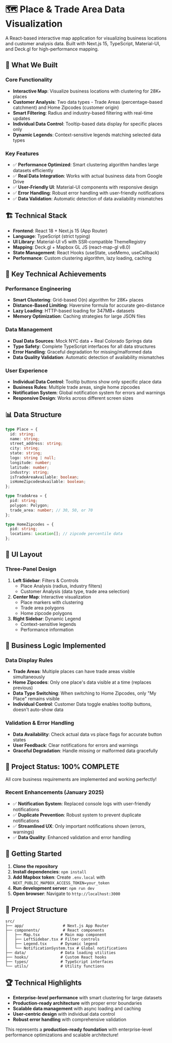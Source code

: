 # 🗺️ Place & Trade Area Data Visualization

A React-based interactive map application for visualizing business locations and customer analysis data. Built with Next.js 15, TypeScript, Material-UI, and Deck.gl for high-performance mapping.

## 🎯 What We Built

### Core Functionality

- **Interactive Map**: Visualize business locations with clustering for 28K+ places
- **Customer Analysis**: Two data types - Trade Areas (percentage-based catchment) and Home Zipcodes (customer origin)
- **Smart Filtering**: Radius and industry-based filtering with real-time updates
- **Individual Data Control**: Tooltip-based data display for specific places only
- **Dynamic Legends**: Context-sensitive legends matching selected data types

### Key Features

- ✅ **Performance Optimized**: Smart clustering algorithm handles large datasets efficiently
- ✅ **Real Data Integration**: Works with actual business data from Google Drive
- ✅ **User-Friendly UI**: Material-UI components with responsive design
- ✅ **Error Handling**: Robust error handling with user-friendly notifications
- ✅ **Data Validation**: Automatic detection of data availability mismatches

## 🏗️ Technical Stack

- **Frontend**: React 18 + Next.js 15 (App Router)
- **Language**: TypeScript (strict typing)
- **UI Library**: Material-UI v5 with SSR-compatible ThemeRegistry
- **Mapping**: Deck.gl + Mapbox GL JS (react-map-gl v8.0)
- **State Management**: React Hooks (useState, useMemo, useCallback)
- **Performance**: Custom clustering algorithm, lazy loading, caching

## 🚀 Key Technical Achievements

### Performance Engineering

- **Smart Clustering**: Grid-based O(n) algorithm for 28K+ places
- **Distance-Based Limiting**: Haversine formula for accurate geo-distance
- **Lazy Loading**: HTTP-based loading for 347MB+ datasets
- **Memory Optimization**: Caching strategies for large JSON files

### Data Management

- **Dual Data Sources**: Mock NYC data + Real Colorado Springs data
- **Type Safety**: Complete TypeScript interfaces for all data structures
- **Error Handling**: Graceful degradation for missing/malformed data
- **Data Quality Validation**: Automatic detection of availability mismatches

### User Experience

- **Individual Data Control**: Tooltip buttons show only specific place data
- **Business Rules**: Multiple trade areas, single home zipcodes
- **Notification System**: Global notification system for errors and warnings
- **Responsive Design**: Works across different screen sizes

## 📊 Data Structure

```typescript
type Place = {
  id: string;
  name: string;
  street_address: string;
  city: string;
  state: string;
  logo: string | null;
  longitude: number;
  latitude: number;
  industry: string;
  isTradeAreaAvailable: boolean;
  isHomeZipcodesAvailable: boolean;
};

type TradeArea = {
  pid: string;
  polygon: Polygon;
  trade_area: number; // 30, 50, or 70
};

type HomeZipcodes = {
  pid: string;
  locations: Location[]; // zipcode percentile data
};
```

## 🎨 UI Layout

### Three-Panel Design

1. **Left Sidebar**: Filters & Controls
   - Place Analysis (radius, industry filters)
   - Customer Analysis (data type, trade area selection)
2. **Center Map**: Interactive visualization
   - Place markers with clustering
   - Trade area polygons
   - Home zipcode polygons
3. **Right Sidebar**: Dynamic Legend
   - Context-sensitive legends
   - Performance information

## 🔧 Business Logic Implemented

### Data Display Rules

- **Trade Areas**: Multiple places can have trade areas visible simultaneously
- **Home Zipcodes**: Only one place's data visible at a time (replaces previous)
- **Data Type Switching**: When switching to Home Zipcodes, only "My Place" remains visible
- **Individual Control**: Customer Data toggle enables tooltip buttons, doesn't auto-show data

### Validation & Error Handling

- **Data Availability**: Check actual data vs place flags for accurate button states
- **User Feedback**: Clear notifications for errors and warnings
- **Graceful Degradation**: Handle missing or malformed data gracefully

## 🎯 Project Status: **100% COMPLETE**

All core business requirements are implemented and working perfectly!

### Recent Enhancements (January 2025)

- ✅ **Notification System**: Replaced console logs with user-friendly notifications
- ✅ **Duplicate Prevention**: Robust system to prevent duplicate notifications
- ✅ **Streamlined UX**: Only important notifications shown (errors, warnings)
- ✅ **Data Quality**: Enhanced validation and error handling

## 🚀 Getting Started

1. **Clone the repository**
2. **Install dependencies**: `npm install`
3. **Add Mapbox token**: Create `.env.local` with `NEXT_PUBLIC_MAPBOX_ACCESS_TOKEN=your_token`
4. **Run development server**: `npm run dev`
5. **Open browser**: Navigate to `http://localhost:3000`

## 📁 Project Structure

```
src/
├── app/                 # Next.js App Router
├── components/          # React components
│   ├── Map.tsx         # Main map component
│   ├── LeftSidebar.tsx # Filter controls
│   ├── Legend.tsx      # Dynamic legend
│   └── NotificationSystem.tsx # Global notifications
├── data/               # Data loading utilities
├── hooks/              # Custom React hooks
├── types/              # TypeScript interfaces
└── utils/              # Utility functions
```

## 🏆 Technical Highlights

- **Enterprise-level performance** with smart clustering for large datasets
- **Production-ready architecture** with proper error boundaries
- **Scalable data management** with async loading and caching
- **User-centric design** with individual data control
- **Robust error handling** with comprehensive validation

This represents a **production-ready foundation** with enterprise-level performance optimizations and scalable architecture!
